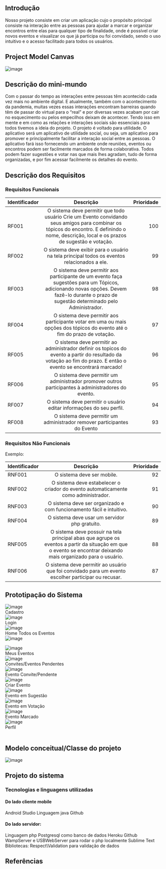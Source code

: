 ## Introdução

Nosso projeto consiste em criar um aplicação cujo o propósito principal consiste na interação entre as pessoas para ajudar a marcar e organizar encontros entre elas para qualquer tipo de finalidade, onde é possível criar novos eventos e visualizar os que já participa ou foi convidado, sendo o uso intuitivo e o acesso facilitado para todos os usuários.

## Project Model Canvas

![image](https://user-images.githubusercontent.com/51335663/145715286-345f0149-3c3e-4fb3-abf2-48e9b57d633a.png)

## Descrição do mini-mundo

Com o passar do tempo as interações entre pessoas têm acontecido cada vez mais no ambiente digital. E atualmente, também com o acontecimento da pandemia, muitas vezes essas interações encontram barreiras quando têm de passar do virtual para o “real” e por diversas vezes acabam por cair no esquecimento ou pelos empecilhos deixam de acontecer. Tendo isso em mente e em como as relações e interações sociais são essenciais para todos tivemos a ideia do projeto.
O projeto é voltado para utilidade. O aplicativo será um aplicativo de utilidade social, ou seja, um aplicativo para promover e principalmente facilitar a interação social entre as pessoas. O aplicativo fará isso fornecendo um ambiente onde reuniões, eventos ou encontros podem ser facilmente marcados de forma colaborativa. Todos podem fazer sugestões e votar nas que mais lhes agradam, tudo de forma organizadas, e por fim acessar facilmente os detalhes do evento.

## Descrição dos Requisitos 

### Requisitos Funcionais

| Identificador        | Descrição           | Prioridade  |
| ------------- |:-------------:| -----:|
| RF001     |O sistema deve permitir que todo usuário Crie um Evento convidando seus amigos para combinar os tópicos do encontro. E definindo o nome, descrição, local e os prazos de sugestão e votação.| 100 |
| RF002      | O sistema deve exibir para o usuário na tela principal  todos os eventos relacionados a ele.|   99 |
| RF003      | O sistema deve permitir aos participante de um evento faça sugestões para um Tópicos, adicionando novas opções. Devem fazê-lo durante o prazo de sugestão determinado pelo Administrador.|   98 |
| RF004      | O sistema deve permitir aos participante votar em uma ou mais opções dos tópicos do evento até o fim do prazo de votação.|   97 |
| RF005      | O sistema deve permitir ao administrador definir os topicos do evento a partir do resultado da votação ao fim do prazo. E então o evento se encontrará marcado!    |   96 |
| RF006      | O sistema deve permitir um administrador promover outros participantes à administradores do evento.    |   95 |
| RF007      | O sistema deve permitir o usuário editar informações do seu perfil.    |   94 |
| RF008      | O sistema deve permitir um administrador remover participantes do Evento    |   93 |



### Requisitos Não Funcionais
Exemplo:

| Identificador        | Descrição           | Prioridade  |
| ------------- |:-------------:| -----:|
| RNF001      | O sistema deve ser mobile.     |   92 |
| RNF002      | O sistema deve estabelecer o criador do evento automaticamente como administrador.    |   91 |
| RNF003      | O sistema deve ser organizado e com funcionamento fácil e intuitivo.     |   90 |
| RNF004      | O sistema deve usar um servidor php gratuito.     |   89 |
| RNF005      | O sistema deve possuir na tela principal abas que agrupe os eventos a partir da situação em que o evento se encontrar deixando mais organizado para o usuário.|   88 |
| RNF006      | O sistema deve permitir ao usuário que foi convidado para um evento escolher participar ou recusar.     |   87 |

## Prototipação do Sistema
![image](https://user-images.githubusercontent.com/51335663/145715957-59c744d1-1016-45d2-a86f-5c4999f5f26b.png)<br>Cadastro<br>
![image](https://user-images.githubusercontent.com/51335663/145716061-0f624278-043e-44f6-8719-ee062ae83824.png)<br>Login<br>
![image](https://user-images.githubusercontent.com/51335663/145716115-0588e587-4466-4f33-98a8-0637a363dde5.png)<br>Home Todos os Eventos<br>
![image](https://user-images.githubusercontent.com/51335663/145716618-f003affe-1e15-4e2f-9f5c-2582b9b38d77.png)

![image](https://user-images.githubusercontent.com/51335663/145716071-85ffa659-8eea-4902-9f1c-784c48b7c304.png)<br>Meus Eventos<br>
![image](https://user-images.githubusercontent.com/51335663/145716162-8173923f-9a34-4154-a9a6-5d65a3aafa56.png)<br>Convites/Eventos Pendentes<br>
![image](https://user-images.githubusercontent.com/51335663/145716288-e13e7579-b75c-48cc-9b4e-f96a9dd1b11c.png)<br>Evento Convite/Pendente<br>
![image](https://user-images.githubusercontent.com/51335663/145716371-8e23789c-dfdc-41d2-8b29-28ea1ac5226a.png)<br>Criar Evento<br>
![image](https://user-images.githubusercontent.com/51335663/145716234-ca5a6ee3-e9d2-4458-8e23-6aa0fe0a4521.png)<br>Evento em Sugestão<br>
![image](https://user-images.githubusercontent.com/51335663/145716272-5ed26cec-381b-4348-87c1-e3d5cc9bf2cb.png)<br>Evento em Votação<br>
![image](https://user-images.githubusercontent.com/51335663/145716197-00e02396-9baf-40a1-bbe1-83f74f95278b.png)<br>Evento Marcado<br>
![image](https://user-images.githubusercontent.com/51335663/145716428-c6e6e2eb-098d-4dec-bd05-7c2851019ac4.png)<br>Perfil<br>
<br>

## Modelo conceitual/Classe do projeto

![image](https://user-images.githubusercontent.com/51335663/145715904-5f6c4231-583c-42f7-b793-04771662852c.png)


## Projeto do sistema
  ### Tecnologias e linguagens utilizadas
   #### Do lado cliente mobile
   Android Studio
   Linguagem java
   Github

#### Do lado servidor:
   Linguagem php
   Postgresql como banco de dados
   Heroku
   Github
   WampServer e USBWebServer para rodar o php localmente
   Sublime Text
   Bibliotecas:
   Respect\Validation para validação de dados

## Referências






